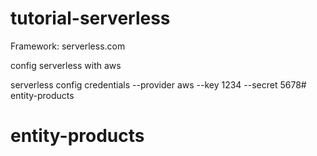 # tutorial-serverless

Framework: serverless.com

config serverless with aws

serverless config credentials --provider aws --key 1234 --secret 5678# entity-products
# entity-products
